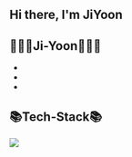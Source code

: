 ## Hi there, I'm JiYoon

## 👩🏻‍💻Ji-Yoon👩🏻‍💻
* 
*
*


## 📚Tech-Stack📚
<img src="https://img.shields.io/badge/Python-3776AB?style=flat-square&logo=python&logoColor=white"/>

<!--
**jy9922/jy9922** is a ✨ _special_ ✨ repository because its `README.md` (this file) appears on your GitHub profile.

Here are some ideas to get you started:

- 🔭 I’m currently working on ...
- 🌱 I’m currently learning ...
- 👯 I’m looking to collaborate on ...
- 🤔 I’m looking for help with ...
- 💬 Ask me about ...
- 📫 How to reach me: ...
- 😄 Pronouns: ...
- ⚡ Fun fact: ...
-->
